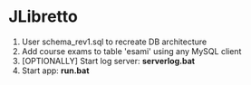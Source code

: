 # JLibretto
<ol>
    <li>User schema_rev1.sql to recreate DB architecture</li>
    <li>Add course exams to table 'esami' using any MySQL client</li>
    <li>[OPTIONALLY] Start log server: <strong>serverlog.bat</strong>
    <li>Start app: <strong>run.bat</strong>
<ol>
    
